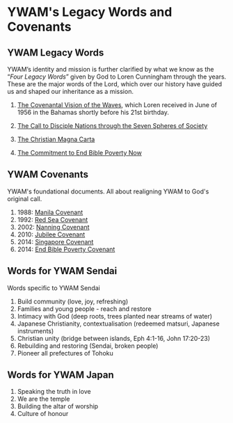 # YWAM's Legacy Words and Covenants

## YWAM Legacy Words

YWAM’s identity and mission is further clarified by what we know as the “*Four Legacy Words*” given by God to Loren Cunningham through the years. These are the major words of the Lord, which over our history have guided us and shaped our inheritance as a mission.

1. [The Covenantal Vision of the Waves](https://www.youtube.com/watch?v=YFegcXU5Cfk), which Loren received in June of 1956 in the Bahamas shortly before his 21st birthday.

2. [The Call to Disciple Nations through the Seven Spheres of Society](https://www.ywam.org/custom-content/uploads/2014/09/God-Revealed-through-the-Spheres-of-Society.pdf)

3. [The Christian Magna Carta](https://ywam.org/about-us/the-christian-magna-carta/)

4. [The Commitment to End Bible Poverty Now](https://www.ywam.org/blog/2015/10/06/pray-to-end-bible-poverty/)

## YWAM Covenants

YWAM's foundational documents. All about realigning YWAM to God's original call.

1. 1988: [Manila Covenant](https://ywam.org/about-us/manila-covenant/)
2. 1992: [Red Sea Covenant](https://ywam.org/about-us/red-sea-covenant/)
3. 2002: [Nanning Covenant](https://ywam.org/about-us/nanning-covenant/)
4. 2010: [Jubilee Covenant](https://www.ywam.org/about-us/jubilee-covenant/)
5. 2014: [Singapore Covenant](https://www.ywam.org/custom-content/uploads/2014/09/Singapore-Covenant-Renewal.pdf)
6. 2014: [End Bible Poverty Covenant](https://www.endbiblepovertynow.com)

## Words for YWAM Sendai

Words specific to YWAM Sendai

1. Build community (love, joy, refreshing)
2. Families and young people - reach and restore
3. Intimacy with God (deep roots, trees planted near streams of water)
4. Japanese Christianity, contextualisation (redeemed matsuri, Japanese instruments)
5. Christian unity (bridge between islands, Eph 4:1-16, John 17:20-23)
6. Rebuilding and restoring (Sendai, broken people)
7. Pioneer all prefectures of Tohoku

## Words for YWAM Japan

1. Speaking the truth in love
2. We are the temple
3. Building the altar of worship
4. Culture of honour
